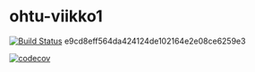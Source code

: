 
# ohtu-viikko1
[![Build Status](https://travis-ci.org/larenala/ohtu-viikko1.svg?branch=master)](https://travis-ci.org/larenala/ohtu-viikko1)
e9cd8eff564da424124de102164e2e08ce6259e3

[![codecov](https://codecov.io/gh/larenala/ohtu-viikko1/branch/master/graph/badge.svg)](https://codecov.io/gh/larenala/ohtu-viikko1)

